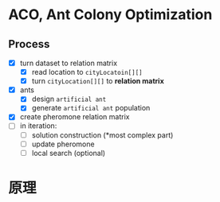 # ACO, Ant Colony Optimization

## Process

- [x] turn dataset to relation matrix
    - [x] read location to `cityLocatoin[][]`
    - [x] turn `cityLocation[][]` to **relation matrix**
- [x] ants
    - [x] design `artificial ant`
    - [x] generate `artificial ant`  population
- [x] create pheromone relation matrix
- [ ] in iteration:
    - [ ] solution construction (*most complex part)
    - [ ] update pheromone
    - [ ] local search (optional)

# 原理

